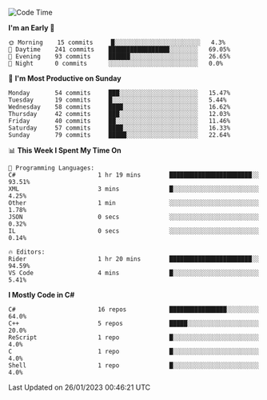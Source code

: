 <!--START_SECTION:waka-->
![Code Time](http://img.shields.io/badge/Code%20Time-889%20hrs%2054%20mins-blue)

**I'm an Early 🐤** 

```text
🌞 Morning    15 commits     █░░░░░░░░░░░░░░░░░░░░░░░░   4.3% 
🌆 Daytime    241 commits    █████████████████░░░░░░░░   69.05% 
🌃 Evening    93 commits     ██████░░░░░░░░░░░░░░░░░░░   26.65% 
🌙 Night      0 commits      ░░░░░░░░░░░░░░░░░░░░░░░░░   0.0%

```
📅 **I'm Most Productive on Sunday** 

```text
Monday       54 commits     ███░░░░░░░░░░░░░░░░░░░░░░   15.47% 
Tuesday      19 commits     █░░░░░░░░░░░░░░░░░░░░░░░░   5.44% 
Wednesday    58 commits     ████░░░░░░░░░░░░░░░░░░░░░   16.62% 
Thursday     42 commits     ███░░░░░░░░░░░░░░░░░░░░░░   12.03% 
Friday       40 commits     ██░░░░░░░░░░░░░░░░░░░░░░░   11.46% 
Saturday     57 commits     ████░░░░░░░░░░░░░░░░░░░░░   16.33% 
Sunday       79 commits     █████░░░░░░░░░░░░░░░░░░░░   22.64%

```


📊 **This Week I Spent My Time On** 

```text
💬 Programming Languages: 
C#                       1 hr 19 mins        ███████████████████████░░   93.51% 
XML                      3 mins              █░░░░░░░░░░░░░░░░░░░░░░░░   4.25% 
Other                    1 min               ░░░░░░░░░░░░░░░░░░░░░░░░░   1.78% 
JSON                     0 secs              ░░░░░░░░░░░░░░░░░░░░░░░░░   0.32% 
IL                       0 secs              ░░░░░░░░░░░░░░░░░░░░░░░░░   0.14%

🔥 Editors: 
Rider                    1 hr 20 mins        ███████████████████████░░   94.59% 
VS Code                  4 mins              █░░░░░░░░░░░░░░░░░░░░░░░░   5.41%

```

**I Mostly Code in C#** 

```text
C#                       16 repos            ████████████████░░░░░░░░░   64.0% 
C++                      5 repos             █████░░░░░░░░░░░░░░░░░░░░   20.0% 
ReScript                 1 repo              █░░░░░░░░░░░░░░░░░░░░░░░░   4.0% 
C                        1 repo              █░░░░░░░░░░░░░░░░░░░░░░░░   4.0% 
Shell                    1 repo              █░░░░░░░░░░░░░░░░░░░░░░░░   4.0%

```



 Last Updated on 26/01/2023 00:46:21 UTC
<!--END_SECTION:waka-->

